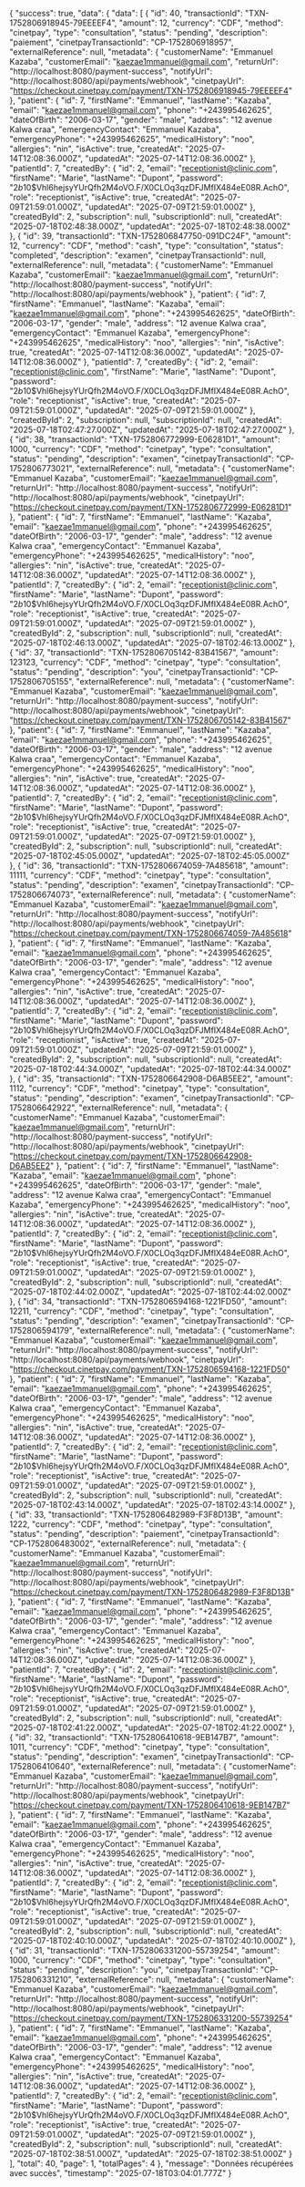 {
    "success": true,
    "data": {
        "data": [
            {
                "id": 40,
                "transactionId": "TXN-1752806918945-79EEEEF4",
                "amount": 12,
                "currency": "CDF",
                "method": "cinetpay",
                "type": "consultation",
                "status": "pending",
                "description": "paiement",
                "cinetpayTransactionId": "CP-1752806918957",
                "externalReference": null,
                "metadata": {
                    "customerName": "Emmanuel Kazaba",
                    "customerEmail": "kaezae1mmanuel@gmail.com",
                    "returnUrl": "http://localhost:8080/payment-success",
                    "notifyUrl": "http://localhost:8080/api/payments/webhook",
                    "cinetpayUrl": "https://checkout.cinetpay.com/payment/TXN-1752806918945-79EEEEF4"
                },
                "patient": {
                    "id": 7,
                    "firstName": "Emmanuel",
                    "lastName": "Kazaba",
                    "email": "kaezae1mmanuel@gmail.com",
                    "phone": "+243995462625",
                    "dateOfBirth": "2006-03-17",
                    "gender": "male",
                    "address": "12 avenue Kalwa craa",
                    "emergencyContact": "Emmanuel Kazaba",
                    "emergencyPhone": "+243995462625",
                    "medicalHistory": "noo",
                    "allergies": "nin",
                    "isActive": true,
                    "createdAt": "2025-07-14T12:08:36.000Z",
                    "updatedAt": "2025-07-14T12:08:36.000Z"
                },
                "patientId": 7,
                "createdBy": {
                    "id": 2,
                    "email": "receptionist@clinic.com",
                    "firstName": "Marie",
                    "lastName": "Dupont",
                    "password": "$2b$10$Vhl6hejsyYUrQfh2M4oVO.F/X0CLOq3qzDFJMfIX484eE08R.AchO",
                    "role": "receptionist",
                    "isActive": true,
                    "createdAt": "2025-07-09T21:59:01.000Z",
                    "updatedAt": "2025-07-09T21:59:01.000Z"
                },
                "createdById": 2,
                "subscription": null,
                "subscriptionId": null,
                "createdAt": "2025-07-18T02:48:38.000Z",
                "updatedAt": "2025-07-18T02:48:38.000Z"
            },
            {
                "id": 39,
                "transactionId": "TXN-1752806847750-091DC24F",
                "amount": 12,
                "currency": "CDF",
                "method": "cash",
                "type": "consultation",
                "status": "completed",
                "description": "examen",
                "cinetpayTransactionId": null,
                "externalReference": null,
                "metadata": {
                    "customerName": "Emmanuel Kazaba",
                    "customerEmail": "kaezae1mmanuel@gmail.com",
                    "returnUrl": "http://localhost:8080/payment-success",
                    "notifyUrl": "http://localhost:8080/api/payments/webhook"
                },
                "patient": {
                    "id": 7,
                    "firstName": "Emmanuel",
                    "lastName": "Kazaba",
                    "email": "kaezae1mmanuel@gmail.com",
                    "phone": "+243995462625",
                    "dateOfBirth": "2006-03-17",
                    "gender": "male",
                    "address": "12 avenue Kalwa craa",
                    "emergencyContact": "Emmanuel Kazaba",
                    "emergencyPhone": "+243995462625",
                    "medicalHistory": "noo",
                    "allergies": "nin",
                    "isActive": true,
                    "createdAt": "2025-07-14T12:08:36.000Z",
                    "updatedAt": "2025-07-14T12:08:36.000Z"
                },
                "patientId": 7,
                "createdBy": {
                    "id": 2,
                    "email": "receptionist@clinic.com",
                    "firstName": "Marie",
                    "lastName": "Dupont",
                    "password": "$2b$10$Vhl6hejsyYUrQfh2M4oVO.F/X0CLOq3qzDFJMfIX484eE08R.AchO",
                    "role": "receptionist",
                    "isActive": true,
                    "createdAt": "2025-07-09T21:59:01.000Z",
                    "updatedAt": "2025-07-09T21:59:01.000Z"
                },
                "createdById": 2,
                "subscription": null,
                "subscriptionId": null,
                "createdAt": "2025-07-18T02:47:27.000Z",
                "updatedAt": "2025-07-18T02:47:27.000Z"
            },
            {
                "id": 38,
                "transactionId": "TXN-1752806772999-E06281D1",
                "amount": 1000,
                "currency": "CDF",
                "method": "cinetpay",
                "type": "consultation",
                "status": "pending",
                "description": "examen",
                "cinetpayTransactionId": "CP-1752806773021",
                "externalReference": null,
                "metadata": {
                    "customerName": "Emmanuel Kazaba",
                    "customerEmail": "kaezae1mmanuel@gmail.com",
                    "returnUrl": "http://localhost:8080/payment-success",
                    "notifyUrl": "http://localhost:8080/api/payments/webhook",
                    "cinetpayUrl": "https://checkout.cinetpay.com/payment/TXN-1752806772999-E06281D1"
                },
                "patient": {
                    "id": 7,
                    "firstName": "Emmanuel",
                    "lastName": "Kazaba",
                    "email": "kaezae1mmanuel@gmail.com",
                    "phone": "+243995462625",
                    "dateOfBirth": "2006-03-17",
                    "gender": "male",
                    "address": "12 avenue Kalwa craa",
                    "emergencyContact": "Emmanuel Kazaba",
                    "emergencyPhone": "+243995462625",
                    "medicalHistory": "noo",
                    "allergies": "nin",
                    "isActive": true,
                    "createdAt": "2025-07-14T12:08:36.000Z",
                    "updatedAt": "2025-07-14T12:08:36.000Z"
                },
                "patientId": 7,
                "createdBy": {
                    "id": 2,
                    "email": "receptionist@clinic.com",
                    "firstName": "Marie",
                    "lastName": "Dupont",
                    "password": "$2b$10$Vhl6hejsyYUrQfh2M4oVO.F/X0CLOq3qzDFJMfIX484eE08R.AchO",
                    "role": "receptionist",
                    "isActive": true,
                    "createdAt": "2025-07-09T21:59:01.000Z",
                    "updatedAt": "2025-07-09T21:59:01.000Z"
                },
                "createdById": 2,
                "subscription": null,
                "subscriptionId": null,
                "createdAt": "2025-07-18T02:46:13.000Z",
                "updatedAt": "2025-07-18T02:46:13.000Z"
            },
            {
                "id": 37,
                "transactionId": "TXN-1752806705142-83B41567",
                "amount": 123123,
                "currency": "CDF",
                "method": "cinetpay",
                "type": "consultation",
                "status": "pending",
                "description": "you",
                "cinetpayTransactionId": "CP-1752806705155",
                "externalReference": null,
                "metadata": {
                    "customerName": "Emmanuel Kazaba",
                    "customerEmail": "kaezae1mmanuel@gmail.com",
                    "returnUrl": "http://localhost:8080/payment-success",
                    "notifyUrl": "http://localhost:8080/api/payments/webhook",
                    "cinetpayUrl": "https://checkout.cinetpay.com/payment/TXN-1752806705142-83B41567"
                },
                "patient": {
                    "id": 7,
                    "firstName": "Emmanuel",
                    "lastName": "Kazaba",
                    "email": "kaezae1mmanuel@gmail.com",
                    "phone": "+243995462625",
                    "dateOfBirth": "2006-03-17",
                    "gender": "male",
                    "address": "12 avenue Kalwa craa",
                    "emergencyContact": "Emmanuel Kazaba",
                    "emergencyPhone": "+243995462625",
                    "medicalHistory": "noo",
                    "allergies": "nin",
                    "isActive": true,
                    "createdAt": "2025-07-14T12:08:36.000Z",
                    "updatedAt": "2025-07-14T12:08:36.000Z"
                },
                "patientId": 7,
                "createdBy": {
                    "id": 2,
                    "email": "receptionist@clinic.com",
                    "firstName": "Marie",
                    "lastName": "Dupont",
                    "password": "$2b$10$Vhl6hejsyYUrQfh2M4oVO.F/X0CLOq3qzDFJMfIX484eE08R.AchO",
                    "role": "receptionist",
                    "isActive": true,
                    "createdAt": "2025-07-09T21:59:01.000Z",
                    "updatedAt": "2025-07-09T21:59:01.000Z"
                },
                "createdById": 2,
                "subscription": null,
                "subscriptionId": null,
                "createdAt": "2025-07-18T02:45:05.000Z",
                "updatedAt": "2025-07-18T02:45:05.000Z"
            },
            {
                "id": 36,
                "transactionId": "TXN-1752806674059-7A485618",
                "amount": 11111,
                "currency": "CDF",
                "method": "cinetpay",
                "type": "consultation",
                "status": "pending",
                "description": "examen",
                "cinetpayTransactionId": "CP-1752806674073",
                "externalReference": null,
                "metadata": {
                    "customerName": "Emmanuel Kazaba",
                    "customerEmail": "kaezae1mmanuel@gmail.com",
                    "returnUrl": "http://localhost:8080/payment-success",
                    "notifyUrl": "http://localhost:8080/api/payments/webhook",
                    "cinetpayUrl": "https://checkout.cinetpay.com/payment/TXN-1752806674059-7A485618"
                },
                "patient": {
                    "id": 7,
                    "firstName": "Emmanuel",
                    "lastName": "Kazaba",
                    "email": "kaezae1mmanuel@gmail.com",
                    "phone": "+243995462625",
                    "dateOfBirth": "2006-03-17",
                    "gender": "male",
                    "address": "12 avenue Kalwa craa",
                    "emergencyContact": "Emmanuel Kazaba",
                    "emergencyPhone": "+243995462625",
                    "medicalHistory": "noo",
                    "allergies": "nin",
                    "isActive": true,
                    "createdAt": "2025-07-14T12:08:36.000Z",
                    "updatedAt": "2025-07-14T12:08:36.000Z"
                },
                "patientId": 7,
                "createdBy": {
                    "id": 2,
                    "email": "receptionist@clinic.com",
                    "firstName": "Marie",
                    "lastName": "Dupont",
                    "password": "$2b$10$Vhl6hejsyYUrQfh2M4oVO.F/X0CLOq3qzDFJMfIX484eE08R.AchO",
                    "role": "receptionist",
                    "isActive": true,
                    "createdAt": "2025-07-09T21:59:01.000Z",
                    "updatedAt": "2025-07-09T21:59:01.000Z"
                },
                "createdById": 2,
                "subscription": null,
                "subscriptionId": null,
                "createdAt": "2025-07-18T02:44:34.000Z",
                "updatedAt": "2025-07-18T02:44:34.000Z"
            },
            {
                "id": 35,
                "transactionId": "TXN-1752806642908-D6AB5EE2",
                "amount": 1112,
                "currency": "CDF",
                "method": "cinetpay",
                "type": "consultation",
                "status": "pending",
                "description": "examen",
                "cinetpayTransactionId": "CP-1752806642922",
                "externalReference": null,
                "metadata": {
                    "customerName": "Emmanuel Kazaba",
                    "customerEmail": "kaezae1mmanuel@gmail.com",
                    "returnUrl": "http://localhost:8080/payment-success",
                    "notifyUrl": "http://localhost:8080/api/payments/webhook",
                    "cinetpayUrl": "https://checkout.cinetpay.com/payment/TXN-1752806642908-D6AB5EE2"
                },
                "patient": {
                    "id": 7,
                    "firstName": "Emmanuel",
                    "lastName": "Kazaba",
                    "email": "kaezae1mmanuel@gmail.com",
                    "phone": "+243995462625",
                    "dateOfBirth": "2006-03-17",
                    "gender": "male",
                    "address": "12 avenue Kalwa craa",
                    "emergencyContact": "Emmanuel Kazaba",
                    "emergencyPhone": "+243995462625",
                    "medicalHistory": "noo",
                    "allergies": "nin",
                    "isActive": true,
                    "createdAt": "2025-07-14T12:08:36.000Z",
                    "updatedAt": "2025-07-14T12:08:36.000Z"
                },
                "patientId": 7,
                "createdBy": {
                    "id": 2,
                    "email": "receptionist@clinic.com",
                    "firstName": "Marie",
                    "lastName": "Dupont",
                    "password": "$2b$10$Vhl6hejsyYUrQfh2M4oVO.F/X0CLOq3qzDFJMfIX484eE08R.AchO",
                    "role": "receptionist",
                    "isActive": true,
                    "createdAt": "2025-07-09T21:59:01.000Z",
                    "updatedAt": "2025-07-09T21:59:01.000Z"
                },
                "createdById": 2,
                "subscription": null,
                "subscriptionId": null,
                "createdAt": "2025-07-18T02:44:02.000Z",
                "updatedAt": "2025-07-18T02:44:02.000Z"
            },
            {
                "id": 34,
                "transactionId": "TXN-1752806594168-1221FD50",
                "amount": 12211,
                "currency": "CDF",
                "method": "cinetpay",
                "type": "consultation",
                "status": "pending",
                "description": "examen",
                "cinetpayTransactionId": "CP-1752806594179",
                "externalReference": null,
                "metadata": {
                    "customerName": "Emmanuel Kazaba",
                    "customerEmail": "kaezae1mmanuel@gmail.com",
                    "returnUrl": "http://localhost:8080/payment-success",
                    "notifyUrl": "http://localhost:8080/api/payments/webhook",
                    "cinetpayUrl": "https://checkout.cinetpay.com/payment/TXN-1752806594168-1221FD50"
                },
                "patient": {
                    "id": 7,
                    "firstName": "Emmanuel",
                    "lastName": "Kazaba",
                    "email": "kaezae1mmanuel@gmail.com",
                    "phone": "+243995462625",
                    "dateOfBirth": "2006-03-17",
                    "gender": "male",
                    "address": "12 avenue Kalwa craa",
                    "emergencyContact": "Emmanuel Kazaba",
                    "emergencyPhone": "+243995462625",
                    "medicalHistory": "noo",
                    "allergies": "nin",
                    "isActive": true,
                    "createdAt": "2025-07-14T12:08:36.000Z",
                    "updatedAt": "2025-07-14T12:08:36.000Z"
                },
                "patientId": 7,
                "createdBy": {
                    "id": 2,
                    "email": "receptionist@clinic.com",
                    "firstName": "Marie",
                    "lastName": "Dupont",
                    "password": "$2b$10$Vhl6hejsyYUrQfh2M4oVO.F/X0CLOq3qzDFJMfIX484eE08R.AchO",
                    "role": "receptionist",
                    "isActive": true,
                    "createdAt": "2025-07-09T21:59:01.000Z",
                    "updatedAt": "2025-07-09T21:59:01.000Z"
                },
                "createdById": 2,
                "subscription": null,
                "subscriptionId": null,
                "createdAt": "2025-07-18T02:43:14.000Z",
                "updatedAt": "2025-07-18T02:43:14.000Z"
            },
            {
                "id": 33,
                "transactionId": "TXN-1752806482989-F3F8D13B",
                "amount": 1222,
                "currency": "CDF",
                "method": "cinetpay",
                "type": "consultation",
                "status": "pending",
                "description": "paiement",
                "cinetpayTransactionId": "CP-1752806483002",
                "externalReference": null,
                "metadata": {
                    "customerName": "Emmanuel Kazaba",
                    "customerEmail": "kaezae1mmanuel@gmail.com",
                    "returnUrl": "http://localhost:8080/payment-success",
                    "notifyUrl": "http://localhost:8080/api/payments/webhook",
                    "cinetpayUrl": "https://checkout.cinetpay.com/payment/TXN-1752806482989-F3F8D13B"
                },
                "patient": {
                    "id": 7,
                    "firstName": "Emmanuel",
                    "lastName": "Kazaba",
                    "email": "kaezae1mmanuel@gmail.com",
                    "phone": "+243995462625",
                    "dateOfBirth": "2006-03-17",
                    "gender": "male",
                    "address": "12 avenue Kalwa craa",
                    "emergencyContact": "Emmanuel Kazaba",
                    "emergencyPhone": "+243995462625",
                    "medicalHistory": "noo",
                    "allergies": "nin",
                    "isActive": true,
                    "createdAt": "2025-07-14T12:08:36.000Z",
                    "updatedAt": "2025-07-14T12:08:36.000Z"
                },
                "patientId": 7,
                "createdBy": {
                    "id": 2,
                    "email": "receptionist@clinic.com",
                    "firstName": "Marie",
                    "lastName": "Dupont",
                    "password": "$2b$10$Vhl6hejsyYUrQfh2M4oVO.F/X0CLOq3qzDFJMfIX484eE08R.AchO",
                    "role": "receptionist",
                    "isActive": true,
                    "createdAt": "2025-07-09T21:59:01.000Z",
                    "updatedAt": "2025-07-09T21:59:01.000Z"
                },
                "createdById": 2,
                "subscription": null,
                "subscriptionId": null,
                "createdAt": "2025-07-18T02:41:22.000Z",
                "updatedAt": "2025-07-18T02:41:22.000Z"
            },
            {
                "id": 32,
                "transactionId": "TXN-1752806410618-9EB147B7",
                "amount": 1011,
                "currency": "CDF",
                "method": "cinetpay",
                "type": "consultation",
                "status": "pending",
                "description": "examen",
                "cinetpayTransactionId": "CP-1752806410640",
                "externalReference": null,
                "metadata": {
                    "customerName": "Emmanuel Kazaba",
                    "customerEmail": "kaezae1mmanuel@gmail.com",
                    "returnUrl": "http://localhost:8080/payment-success",
                    "notifyUrl": "http://localhost:8080/api/payments/webhook",
                    "cinetpayUrl": "https://checkout.cinetpay.com/payment/TXN-1752806410618-9EB147B7"
                },
                "patient": {
                    "id": 7,
                    "firstName": "Emmanuel",
                    "lastName": "Kazaba",
                    "email": "kaezae1mmanuel@gmail.com",
                    "phone": "+243995462625",
                    "dateOfBirth": "2006-03-17",
                    "gender": "male",
                    "address": "12 avenue Kalwa craa",
                    "emergencyContact": "Emmanuel Kazaba",
                    "emergencyPhone": "+243995462625",
                    "medicalHistory": "noo",
                    "allergies": "nin",
                    "isActive": true,
                    "createdAt": "2025-07-14T12:08:36.000Z",
                    "updatedAt": "2025-07-14T12:08:36.000Z"
                },
                "patientId": 7,
                "createdBy": {
                    "id": 2,
                    "email": "receptionist@clinic.com",
                    "firstName": "Marie",
                    "lastName": "Dupont",
                    "password": "$2b$10$Vhl6hejsyYUrQfh2M4oVO.F/X0CLOq3qzDFJMfIX484eE08R.AchO",
                    "role": "receptionist",
                    "isActive": true,
                    "createdAt": "2025-07-09T21:59:01.000Z",
                    "updatedAt": "2025-07-09T21:59:01.000Z"
                },
                "createdById": 2,
                "subscription": null,
                "subscriptionId": null,
                "createdAt": "2025-07-18T02:40:10.000Z",
                "updatedAt": "2025-07-18T02:40:10.000Z"
            },
            {
                "id": 31,
                "transactionId": "TXN-1752806331200-55739254",
                "amount": 1000,
                "currency": "CDF",
                "method": "cinetpay",
                "type": "consultation",
                "status": "pending",
                "description": "you",
                "cinetpayTransactionId": "CP-1752806331210",
                "externalReference": null,
                "metadata": {
                    "customerName": "Emmanuel Kazaba",
                    "customerEmail": "kaezae1mmanuel@gmail.com",
                    "returnUrl": "http://localhost:8080/payment-success",
                    "notifyUrl": "http://localhost:8080/api/payments/webhook",
                    "cinetpayUrl": "https://checkout.cinetpay.com/payment/TXN-1752806331200-55739254"
                },
                "patient": {
                    "id": 7,
                    "firstName": "Emmanuel",
                    "lastName": "Kazaba",
                    "email": "kaezae1mmanuel@gmail.com",
                    "phone": "+243995462625",
                    "dateOfBirth": "2006-03-17",
                    "gender": "male",
                    "address": "12 avenue Kalwa craa",
                    "emergencyContact": "Emmanuel Kazaba",
                    "emergencyPhone": "+243995462625",
                    "medicalHistory": "noo",
                    "allergies": "nin",
                    "isActive": true,
                    "createdAt": "2025-07-14T12:08:36.000Z",
                    "updatedAt": "2025-07-14T12:08:36.000Z"
                },
                "patientId": 7,
                "createdBy": {
                    "id": 2,
                    "email": "receptionist@clinic.com",
                    "firstName": "Marie",
                    "lastName": "Dupont",
                    "password": "$2b$10$Vhl6hejsyYUrQfh2M4oVO.F/X0CLOq3qzDFJMfIX484eE08R.AchO",
                    "role": "receptionist",
                    "isActive": true,
                    "createdAt": "2025-07-09T21:59:01.000Z",
                    "updatedAt": "2025-07-09T21:59:01.000Z"
                },
                "createdById": 2,
                "subscription": null,
                "subscriptionId": null,
                "createdAt": "2025-07-18T02:38:51.000Z",
                "updatedAt": "2025-07-18T02:38:51.000Z"
            }
        ],
        "total": 40,
        "page": 1,
        "totalPages": 4
    },
    "message": "Données récupérées avec succès",
    "timestamp": "2025-07-18T03:04:01.777Z"
}